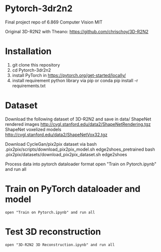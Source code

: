 # Pytorch-3dr2n2
Final project repo of 6.869 Computer Vision MIT

Original 3D-R2N2 with Theano: https://github.com/chrischoy/3D-R2N2

# Installation

1. git clone this repository
2. cd Pytorch-3dr2n2
3. install PyTorch in https://pytorch.org/get-started/locally/
4. install requirement python library via pip or conda
	pip install -r requirements.txt


# Dataset
Download the following dataset of 3D-R2N2 and save in data/
	ShapeNet rendered images http://cvgl.stanford.edu/data2/ShapeNetRendering.tgz
	ShapeNet voxelized models http://cvgl.stanford.edu/data2/ShapeNetVox32.tgz

Download CycleGan/pix2pix dataset via
	bash .pix2pix/scripts/download_pix2pix_model.sh edge2shoes_pretrained
	bash .pix2pix/datasets/download_pix2pix_dataset.sh edge2shoes

Process data into pytorch dataloader format
	open "Train on Pytorch.ipynb" and run all

# Train on PyTorch dataloader and model
	open "Train on Pytorch.ipynb" and run all

# Test 3D reconstruction
	open "3D-R2N2 3D Reconstruction.ipynb" and run all

